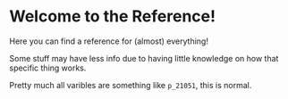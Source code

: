 # Welcome to the Reference!

Here you can find a reference for (almost) everything!

Some stuff may have less info due to having little knowledge on how that specific thing works.

Pretty much all varibles are something like ```p_21051```, this is normal.
